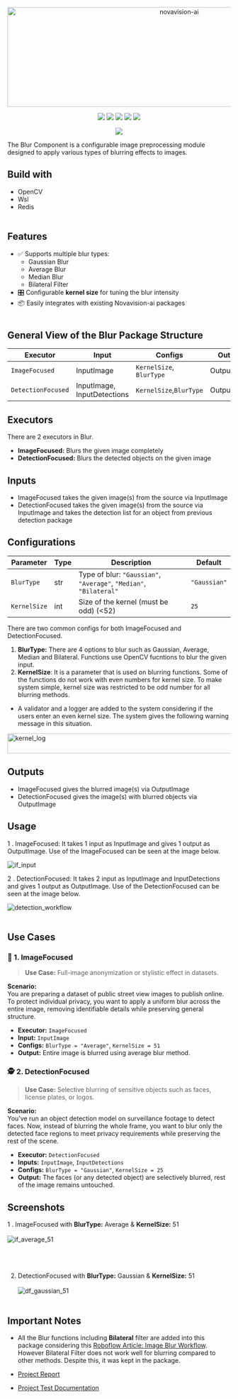 

<p align="center">
  <img width="760" height="225" alt="novavision-ai" src="https://github.com/user-attachments/assets/2ab133c5-1eed-4cba-ae96-e7066b63d697" />
</p>

<p align="center">
  <img src="https://img.shields.io/badge/language-Python-blue?logo=python" />
  <img src="https://img.shields.io/badge/containerized-Docker-blue?logo=docker" />
  <img src="https://img.shields.io/badge/env-WSL-lightgrey?logo=windows" />
  <img src="https://img.shields.io/badge/service-Redis-red?logo=redis" />
  <img src="https://img.shields.io/badge/library-OpenCV-green?logo=opencv" />
</p>


<p align="center">
  <img src="https://github.com/user-attachments/assets/4c932c6f-748a-4549-992c-d44f1082c21e" />
</p>



The Blur Component is a configurable image preprocessing module designed to apply various types of blurring effects to images. 
## Build with
- OpenCV
- Wsl
- Redis
<br><br>

## Features

- ✅ Supports multiple blur types:
    - Gaussian Blur
    - Average Blur
    - Median Blur
    - Bilateral Filter
- 🎛️ Configurable **kernel size** for tuning the blur intensity
- 📦 Easily integrates with existing Novavision-ai packages 
<br><br>


## General View of the Blur Package Structure
| Executor            | Input                      | Configs                         | Outputs        |
|---------------------|----------------------------|----------------------------------|----------------|
| `ImageFocused`      | InputImage                 | `KernelSize`, `BlurType`     | OutputImage |
| `DetectionFocused`  | InputImage, InputDetections| `KernelSize`,`BlurType`     | OutputImage |



## Executors
There are 2 executors in Blur. 

- **ImageFocused:** Blurs the given image completely 
- **DetectionFocused:** Blurs the detected objects on the given image 



## Inputs
- ImageFocused takes the given image(s) from the source via InputImage
- DetectionFocused takes the given image(s) from the source via InputImage and takes the detection list for an object from previous detection package
## Configurations



| Parameter     | Type | Description                                           | Default      |
| ------------- | ---- | ----------------------------------------------------- | ------------ |
| `BlurType`   | str  | Type of blur: `"Gaussian"`, `"Average"`, `"Median"`, `"Bilateral"` | `"Gaussian"` |
| `KernelSize` | int  | Size of the kernel (must be odd) (<52)                 | `25`          |

There are two common configs for both ImageFocused and DetectionFocused. 
1.  **BlurType:** There are 4 options to blur such as Gaussian, Average, Median and Bilateral. Functions use OpenCV fucntions to blur the given input.
2.  **KernelSize**: It is a parameter that is used on blurring functions. Some of the functions do not work with even numbers for kernel size. To make system simple, kernel size was restricted to be odd number for all blurring methods.
- A validator and a logger are added to the system considering if the users enter an even kernel size. The system gives the following warning message in this situation.

<img width="765" height="45" alt="kernel_log" src="https://github.com/user-attachments/assets/21ebb7e2-3917-43c0-9043-9a87f07b61e6" />

## Outputs
- ImageFocused gives the blurred image(s) via OutputImage
- DetectionFocused gives the image(s) with blurred objects via OutputImage
## Usage



1   . ImageFocused: It takes 1 input as InputImage and gives 1 output as OutputImage. Use of the ImageFocused can be seen at the image below.

![if_input](https://github.com/user-attachments/assets/b74abf1b-9c14-4a98-b876-5bd4f651e59c)


2   . DetectionFocused: It takes 2 input as InputImage and InputDetections and gives 1 output as OutputImage. Use of the DetectionFocused can be seen at the image below.

![detection_workflow](https://github.com/user-attachments/assets/3a977105-203a-43a0-bdf8-0d123d5014b9)
<br><br>

## Use Cases

### 📸 1. ImageFocused

> **Use Case:** Full-image anonymization or stylistic effect in datasets.

**Scenario:**  
You are preparing a dataset of public street view images to publish online. To protect individual privacy, you want to apply a uniform blur across the entire image, removing identifiable details while preserving general structure.

- **Executor:** `ImageFocused`  
- **Input:** `InputImage`  
- **Configs:** `BlurType = "Average"`, `KernelSize = 51`  
- **Output:** Entire image is blurred using average blur method.


### 🕵️ 2. DetectionFocused

> **Use Case:** Selective blurring of sensitive objects such as faces, license plates, or logos.

**Scenario:**  
You’ve run an object detection model on surveillance footage to detect faces. Now, instead of blurring the whole frame, you want to blur only the detected face regions to meet privacy requirements while preserving the rest of the scene.

- **Executor:** `DetectionFocused`  
- **Inputs:** `InputImage`, `InputDetections`  
- **Configs:** `BlurType = "Gaussian"`, `KernelSize = 25`  
- **Output:** The faces (or any detected object) are selectively blurred, rest of the image remains untouched.
## Screenshots
1   .  ImageFocused with **BlurType:** Average & **KernelSize:** 51 
<br><br>
![if_average_51](https://github.com/user-attachments/assets/36c88595-878e-4304-89a4-bb7f16c248ec) 
<br><br><br><br>

2.  DetectionFocused with **BlurType:** Gaussian & **KernelSize:** 51
<br><br>
![df_gaussian_51](https://github.com/user-attachments/assets/ef140c6a-59f8-4b79-84fe-8633cc460037)
<br><br>

## Important Notes

- All the Blur functions including **Bilateral** filter are added into this package considering this [Roboflow Article: Image Blur Workflow](https://inference.roboflow.com/workflows/blocks/image_blur/). However Bilateral Filter does not work well for blurring compared to other methods. Despite this, it was kept in the package.

- [Project Report](https://docs.google.com/document/d/1AJtppCyoBo6kS0we25d6pRTlV03jA_eG8KQsy6pyfK0/edit?usp=sharing)

- [Project Test Documentation](https://docs.google.com/spreadsheets/d/1rCsDJH-zqn3cRMuv51Z539SmzpgLFfyM/edit?gid=1294141459#gid=1294141459)
